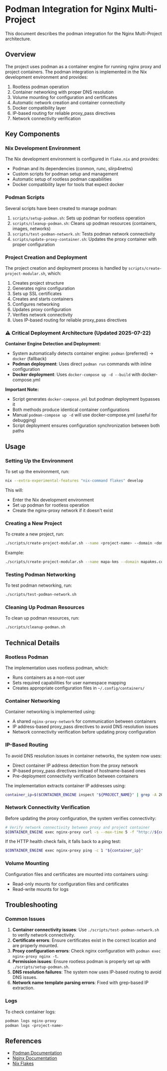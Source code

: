# Podman Integration for Nginx Multi-Project

This document describes the podman integration for the Nginx Multi-Project architecture.

## Overview

The project uses podman as a container engine for running nginx proxy and project containers. The podman integration is implemented in the Nix development environment and provides:

1. Rootless podman operation
2. Container networking with proper DNS resolution
3. Volume mounting for configuration and certificates
4. Automatic network creation and container connectivity
5. Docker compatibility layer
6. IP-based routing for reliable proxy_pass directives
7. Network connectivity verification

## Key Components

### Nix Development Environment

The Nix development environment is configured in `flake.nix` and provides:

- Podman and its dependencies (conmon, runc, slirp4netns)
- Custom scripts for podman setup and management
- Automatic setup of rootless podman capabilities
- Docker compatibility layer for tools that expect docker

### Podman Scripts

Several scripts have been created to manage podman:

1. `scripts/setup-podman.sh`: Sets up podman for rootless operation
2. `scripts/cleanup-podman.sh`: Cleans up podman resources (containers, images, networks)
3. `scripts/test-podman-network.sh`: Tests podman network connectivity
4. `scripts/update-proxy-container.sh`: Updates the proxy container with proper configuration

### Project Creation and Deployment

The project creation and deployment process is handled by `scripts/create-project-modular.sh`, which:

1. Creates project structure
2. Generates nginx configuration
3. Sets up SSL certificates
4. Creates and starts containers
5. Configures networking
6. Updates proxy configuration
7. Verifies network connectivity
8. Uses IP-based routing for reliable proxy_pass directives

### ⚠️ **Critical Deployment Architecture (Updated 2025-07-22)**

**Container Engine Detection and Deployment:**
- System automatically detects container engine: `podman` (preferred) → `docker` (fallback)
- **Podman deployment**: Uses direct `podman run` commands with inline configuration
- **Docker deployment**: Uses `docker-compose up -d --build` with docker-compose.yml

**Important Note:**
- Script generates `docker-compose.yml` but podman deployment bypasses it
- Both methods produce identical container configurations
- Manual `podman-compose up -d` will use docker-compose.yml (useful for debugging)
- Script deployment ensures configuration synchronization between both paths

## Usage

### Setting Up the Environment

To set up the environment, run:

```bash
nix --extra-experimental-features "nix-command flakes" develop
```

This will:
- Enter the Nix development environment
- Set up podman for rootless operation
- Create the nginx-proxy network if it doesn't exist

### Creating a New Project

To create a new project, run:

```bash
./scripts/create-project-modular.sh --name <project-name> --domain <domain-name> --port <port> --env <DEV|PRO>
```

Example:
```bash
./scripts/create-project-modular.sh --name mapa-kms --domain mapakms.com --port 8090 --env PRO
```

### Testing Podman Networking

To test podman networking, run:

```bash
./scripts/test-podman-network.sh
```

### Cleaning Up Podman Resources

To clean up podman resources, run:

```bash
./scripts/cleanup-podman.sh
```

## Technical Details

### Rootless Podman

The implementation uses rootless podman, which:
- Runs containers as a non-root user
- Sets required capabilities for user namespace mapping
- Creates appropriate configuration files in `~/.config/containers/`

### Container Networking

Container networking is implemented using:
- A shared `nginx-proxy-network` for communication between containers
- IP address-based proxy_pass directives to avoid DNS resolution issues
- Network connectivity verification before updating proxy configuration

### IP-Based Routing

To avoid DNS resolution issues in container networks, the system now uses:
- Direct container IP address detection from the proxy network
- IP-based proxy_pass directives instead of hostname-based ones
- Pre-deployment connectivity verification between containers

The implementation extracts container IP addresses using:
```bash
container_ip=$($CONTAINER_ENGINE inspect "${PROJECT_NAME}" | grep -A 20 "\"${proxy_network}\"" | grep '"IPAddress"' | head -1 | sed 's/.*"IPAddress": "\([^"]*\)".*/\1/')
```

### Network Connectivity Verification

Before updating the proxy configuration, the system verifies connectivity:
```bash
# Verify network connectivity between proxy and project container
$CONTAINER_ENGINE exec nginx-proxy curl -s --max-time 5 -f "http://${container_ip}:80/health"
```

If the HTTP health check fails, it falls back to a ping test:
```bash
$CONTAINER_ENGINE exec nginx-proxy ping -c 1 "${container_ip}"
```

### Volume Mounting

Configuration files and certificates are mounted into containers using:
- Read-only mounts for configuration files and certificates
- Read-write mounts for logs

## Troubleshooting

### Common Issues

1. **Container connectivity issues**: Use `./scripts/test-podman-network.sh` to verify network connectivity.
2. **Certificate errors**: Ensure certificates exist in the correct location and are properly mounted.
3. **Proxy configuration errors**: Check nginx configuration with `podman exec nginx-proxy nginx -t`.
4. **Permission issues**: Ensure rootless podman is properly set up with `./scripts/setup-podman.sh`.
5. **DNS resolution failures**: The system now uses IP-based routing to avoid DNS issues.
6. **Network name template parsing errors**: Fixed with grep-based IP extraction.

### Logs

To check container logs:

```bash
podman logs nginx-proxy
podman logs <project-name>
```

## References

- [Podman Documentation](https://docs.podman.io/)
- [Nginx Documentation](https://nginx.org/en/docs/)
- [Nix Flakes](https://nixos.wiki/wiki/Flakes) 
